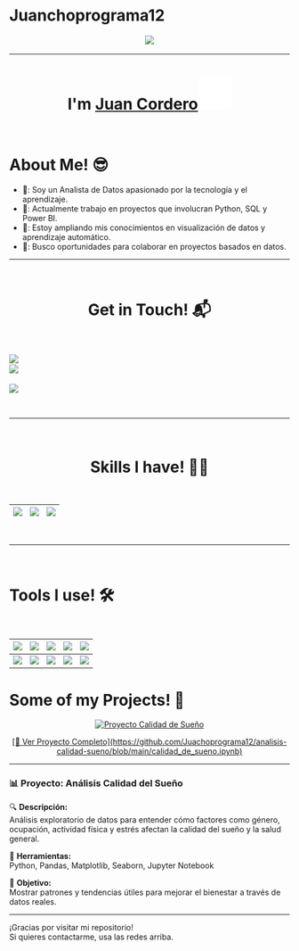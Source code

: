 # Juanchoprograma12


<p align="center">
  <img src="https://miro.medium.com/max/2048/1*OohqW5DGh9CQS4hLY5FXzA.png" height="230"/>
</p>
<hr>
<h1 align="center">I'm <a href="https://github.com/Juachoprograma12">Juan Cordero<a><img src="https://github.com/Kathryn-Jie/Kathryn-Jie/blob/main/wave.gif" width="60px"/></h1>
<br>
<h1>About Me! 😎</h1>

- 🏫: Soy un Analista de Datos apasionado por la tecnología y el aprendizaje.
- 🔭: Actualmente trabajo en proyectos que involucran Python, SQL y Power BI.
- 🌱: Estoy ampliando mis conocimientos en visualización de datos y aprendizaje automático.
- 🤔: Busco oportunidades para colaborar en proyectos basados en datos.
  
<hr>
<br>
<h1 align="center">Get in Touch! 📬</h1>
<br>

<a href="https://www.linkedin.com/in/juan-pérez-4512a7269" target="blank"><img align="center" src="https://img.shields.io/badge/Juan Cordero-0077B5?style=for-the-badge&logo=linkedin&logoColor=white" /></a> &nbsp;&nbsp;&nbsp;  
<a href="mailto:perezcorderojuanjose@gmail.com" target="blank"><img align="center" src="https://img.shields.io/badge/perezcorderojuanjose@gmail.com-D14836?style=for-the-badge&logo=gmail&logoColor=white" /></a>    
&nbsp;&nbsp;&nbsp;       
<a href="https://github.com/Juachoprograma12/analisis-calidad-sueno/blob/main/CALIDAD_DE_SUENO.ipynb" target="blank"><img align="center" src="https://img.shields.io/badge/Proyecto%20Calidad%20Sueño-100000?style=for-the-badge&logo=github&logoColor=white" /></a>
  
<br>
<hr>
<br>
<h1 align="center">Skills I have! 🤸‍♂</h1>
<br>

|![](https://img.shields.io/badge/Data%20Analysis-blue?style=for-the-badge)|![](https://img.shields.io/badge/Data%20Visualization-blue?style=for-the-badge)|![](https://img.shields.io/badge/Dashboards-red?style=for-the-badge)|
|---|---|---|

<br>
<hr>
<br>
<h1>Tools I use! 🛠️</h1>
<br>
 
|![](https://img.shields.io/badge/Python-FFD43B?style=for-the-badge&logo=python&logoColor=darkgreen)|![](https://img.shields.io/badge/Jupyter-F37626.svg?&style=for-the-badge&logo=Jupyter&logoColor=white)|![](https://img.shields.io/badge/Pandas-2C2D72?style=for-the-badge&logo=pandas&logoColor=white)|![](https://img.shields.io/badge/Numpy-777BB4?style=for-the-badge&logo=numpy&logoColor=white)|![](https://img.shields.io/badge/Matplotlib-F58025?style=for-the-badge&logo=matplotlib&logoColor=white)|
|---|---|---|---|---|
|![](https://img.shields.io/badge/SQL-4479A1?style=for-the-badge&logo=postgresql&logoColor=white)|![](https://img.shields.io/badge/PostgreSQL-336791?style=for-the-badge&logo=postgresql&logoColor=white)|![](https://img.shields.io/badge/Power%20BI-F2C811?style=for-the-badge&logo=powerbi&logoColor=black)|![](https://img.shields.io/badge/Excel-217346?style=for-the-badge&logo=microsoft-excel&logoColor=white)|![](https://img.shields.io/badge/Seaborn-2D5F73?style=for-the-badge&logo=seaborn&logoColor=white)|

<h1>Some of my Projects! 🎨</h1>

<p align="center">
  <a href="https://github.com/Juachoprograma12/analisis-calidad-sueno/blob/main/CALIDAD_DE_SUENO.ipynb" target="_blank">
    <img src="https://raw.githubusercontent.com/Juachoprograma12/analisis-calidad-sueno/main/preview-image.png" alt="Proyecto Calidad de Sueño" width="500px"/>
  </a>
</p>

<p align="center">
  <a href="https://github.com/Juachoprograma12/analisis-calidad-sueno/blob/main/CALIDAD_DE_SUENO.ipynb" target="_blank">
   [📌 Ver Proyecto Completo](https://github.com/Juachoprograma12/analisis-calidad-sueno/blob/main/calidad_de_sueno.ipynb) 
  </a>
</p>

---

### 📊 Proyecto: Análisis Calidad del Sueño

🔍 **Descripción:**  
Análisis exploratorio de datos para entender cómo factores como género, ocupación, actividad física y estrés afectan la calidad del sueño y la salud general.

🧰 **Herramientas:**  
Python, Pandas, Matplotlib, Seaborn, Jupyter Notebook

🎯 **Objetivo:**  
Mostrar patrones y tendencias útiles para mejorar el bienestar a través de datos reales.

---

¡Gracias por visitar mi repositorio!  
Si quieres contactarme, usa las redes arriba.
